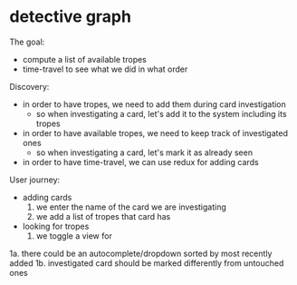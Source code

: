 # detective graph

The goal:

- compute a list of available tropes
- time-travel to see what we did in what order

Discovery:

- in order to have tropes, we need to add them during card investigation
  - so when investigating a card, let's add it to the system including its tropes
- in order to have available tropes, we need to keep track of investigated ones
  - so when investigating a card, let's mark it as already seen
- in order to have time-travel, we can use redux for adding cards

User journey:

- adding cards
  1. we enter the name of the card we are investigating
  2. we add a list of tropes that card has
- looking for tropes
  1. we toggle a view for

1a. there could be an autocomplete/dropdown sorted by most recently added
1b. investigated card should be marked differently from untouched ones

